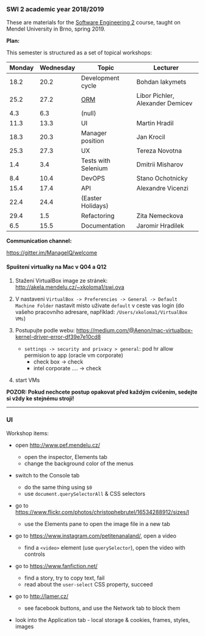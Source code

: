 ### SWI 2 academic year 2018/2019

These are materials for the [Software Engineering 2](http://is.mendelu.cz/katalog/syllabus.pl?kod=PEF:SWI2) course, taught on Mendel University in Brno, spring 2019.


**Plan:** 

This semester is structured as a set of topical workshops:

|Monday|Wednesday|Topic|Lecturer|
|---|---|---|---|
|18.2|20.2|Development cycle|Bohdan Iakymets|
|25.2|27.2|[ORM](http://foks.cz/swi/slides2019/orm/)|Libor Pichler, Alexander Demicev|
|4.3|6.3|(null)|
|11.3|13.3|UI|Martin Hradil|
|18.3|20.3|Manager position|Jan Krocil|
|25.3|27.3|UX|Tereza Novotna|
|1.4|3.4|Tests with Selenium|Dmitrii Misharov|
|8.4|10.4|DevOPS|Stano Ochotnicky|
|15.4|17.4|API|Alexandre Vicenzi|
|22.4|24.4|(Easter Holidays)|
|29.4|1.5|Refactoring|Zita Nemeckova|
|6.5|15.5|Documentation|Jaromir Hradilek|


**Communication channel:**

https://gitter.im/ManageIQ/welcome

#### Spuštení virtualky na Mac v Q04 a Q12

1. Stažení VirtualBox image ze stránek: http://akela.mendelu.cz/~xkoloma1/swi.ova 
2. V nastaveni `VirtualBox -> Preferencies -> General -> Default Machine Folder` nastavit misto uživate `default` v ceste vas login (do vašeho pracovního adresare, například: `/Users/xkoloma1/VirtualBox VMs`)
3. Postupujte podle webu: https://medium.com/@Aenon/mac-virtualbox-kernel-driver-error-df39e7e10cd8
    - `settings -> security and privacy > general`: pod hr allow permision to app (oracle vm corporate) 
		- check box -> check
		- intel corporate .... -> check
		
4. start VMs

**POZOR: Pokud nechcete postup opakovat před každým cvičením, sedejte si vždy ke stejnému stroji!**

---

### UI

Workshop items:

* open http://www.pef.mendelu.cz/
  * open the inspector, Elements tab
  * change the background color of the menus

* switch to the Console tab
  * do the same thing using `$0`
  * use `document.querySelectorAll` & CSS selectors

* go to https://www.flickr.com/photos/christophebrutel/16534288912/sizes/l
  * use the Elements pane to open the image file in a new tab

* go to https://www.instagram.com/petitenanaland/, open a video
  * find a `<video>` element (use `querySelector`), open the video with controls

* go to https://www.fanfiction.net/
  * find a story, try to copy text, fail
  * read about the `user-select` CSS property, succeed

* go to http://lamer.cz/
  * see facebook buttons, and use the Network tab to block them

* look into the Application tab - local storage & cookies, frames, styles, images
